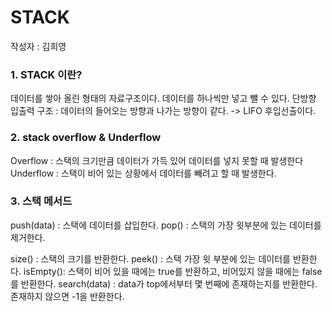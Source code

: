 # STACK
작성자 : 김희영

### 1. STACK 이란?
데이터를 쌓아 올린 형태의 자료구조이다.
데이터를 하나씩만 넣고 뺄 수 있다.
단방향 입출력 구조 : 데이터의 들어오는 방향과 나가는 방향이 같다.
-> LIFO 후입선출이다.

### 2. stack overflow & Underflow
Overflow : 스택의 크기만큼 데이터가 가득 있어 데이터를 넣지 못할 때 발생한다
Underflow : 스택이 비어 있는 상황에서 데이터를 빼려고 할 때 발생한다.

### 3. 스택 메서드
push(data) : 스택에 데이터를 삽입한다.
pop() : 스택의 가장 윗부분에 있는 데이터를 제거한다.

size() : 스택의 크기를 반환한다.
peek() : 스택 가장 윗 부분에 있는 데이터를 반환한다.
isEmpty(): 스택이 비어 있을 때에는 true를 반환하고, 비어있지 않을 때에는 false를 반환한다.
search(data) : data가 top에서부터 몇 번째에 존재하는지를 반환한다. 존재하지 않으면 -1을 반환한다.



